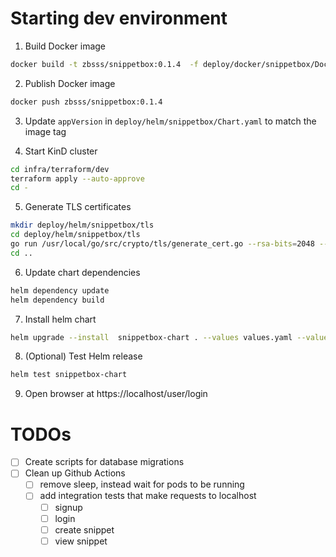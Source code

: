 # Starting dev environment
1. Build Docker image
```bash
docker build -t zbsss/snippetbox:0.1.4  -f deploy/docker/snippetbox/Dockerfile .
```

2. Publish Docker image
```bash
docker push zbsss/snippetbox:0.1.4
```

3. Update `appVersion` in `deploy/helm/snippetbox/Chart.yaml` to match the image tag

4. Start KinD cluster
```bash
cd infra/terraform/dev
terraform apply --auto-approve
cd -
```

5. Generate TLS certificates
```bash
mkdir deploy/helm/snippetbox/tls
cd deploy/helm/snippetbox/tls
go run /usr/local/go/src/crypto/tls/generate_cert.go --rsa-bits=2048 --host=localhost
cd ..
```

6. Update chart dependencies
```bash
helm dependency update
helm dependency build
```

7. Install helm chart
```bash
helm upgrade --install  snippetbox-chart . --values values.yaml --values environments/dev.values.yaml
```

8. (Optional) Test Helm release
```bash
helm test snippetbox-chart
```

9. Open browser at https://localhost/user/login

# TODOs
- [ ] Create scripts for database migrations
- [ ] Clean up Github Actions
  - [ ] remove sleep, instead wait for pods to be running
  - [ ] add integration tests that make requests to localhost
    - [ ] signup
    - [ ] login
    - [ ] create snippet
    - [ ] view snippet

